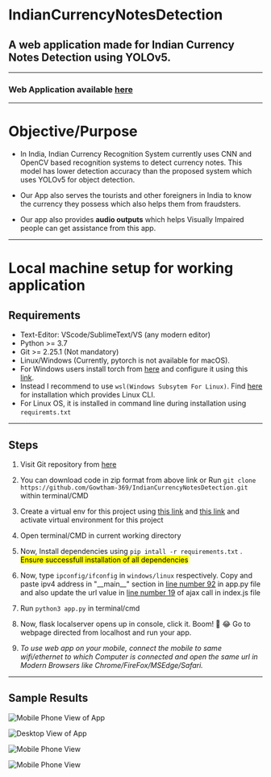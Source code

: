 # IndianCurrencyNotesDetection

## A web application made for Indian Currency Notes Detection using YOLOv5.
---
### Web Application available [here](https://ugrdsa.pythonanywhere.com/)
---

# Objective/Purpose
- In India, Indian Currency Recognition System currently uses CNN and OpenCV based recognition systems to detect currency notes. This model has lower detection accuracy than the proposed system which uses YOLOv5 for object detection.

- Our App also serves the tourists and other foreigners in India to know the currency they possess which also helps them from fraudsters.

- Our app also provides **audio outputs** which helps Visually Impaired people can get assistance from this app.
---

# Local machine setup for working application

## Requirements

- Text-Editor: VScode/SublimeText/VS (any modern editor)
- Python >= 3.7
- Git >= 2.25.1 (Not mandatory)
- Linux/Windows (Currently, pytorch is not available for macOS).
- For Windows users install torch from [here](https://pytorch.org/) and 
configure it using this [link](https://www.geeksforgeeks.org/install-pytorch-on-windows/).
- Instead I recommend to use `wsl(Windows Subsytem For Linux)`. Find [here](https://docs.microsoft.com/en-us/windows/wsl/install) for installation which provides Linux CLI.
- For Linux OS, it is installed in command line during installation using `requiremts.txt`
---
## Steps

1. Visit Git repository from [here](https://github.com/Gowtham-369/IndianCurrencyNotesDetection) 
2. You can download code in zip format from above link or
Run `git clone https://github.com/Gowtham-369/IndianCurrencyNotesDetection.git` 
within terminal/CMD
3. Create a virtual env for this project
using [this link](https://docs.python.org/3/tutorial/venv.html) and [this link](https://docs.python.org/3/library/venv.html) and activate virtual environment for this project
4. Open terminal/CMD in current working directory
5. Now, Install dependencies using `pip intall -r requirements.txt` .
<mark>Ensure successfull installation of all dependencies</mark>

6. Now, type `ipconfig/ifconfig` in `windows/linux` respectively. Copy and paste ipv4 address in "\_\_main\_\_" section in [line number 92](./app.py)  in app.py file and also update the url value in [line number 19](./static/index.js) of ajax call in index.js file
 
7. Run `python3 app.py` in terminal/cmd
8. Now, flask localserver opens up in console, click it.
Boom! :star2: :joy: Go to webpage directed from localhost and run your app.

9. *To use web app on your mobile, connect the mobile to same wifi/ethernet to which Computer is connected and open the same url in Modern Browsers like Chrome/FireFox/MSEdge/Safari.*

---

## Sample Results


<img src="./../app_results/MobileView.jpg" alt="Mobile Phone View of App" display="block"
/>

<img src="./../app_results/DesltopView.png" alt="Desktop View of App" display="block"
/>

![Mobile Phone View](./../app_results/Mobile20.jpg "Detected 20 Rupees in Mobile Phone")

![Mobile Phone View](./../app_results/Desktop100.png "Detected 100 Rupees in Desktop")









